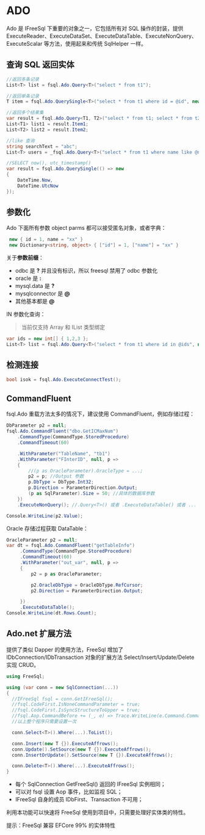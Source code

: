 # ADO

Ado 是 IFreeSql 下重要的对象之一，它包括所有对 SQL 操作的封装，提供 ExecuteReader、ExecuteDataSet、ExecuteDataTable、ExecuteNonQuery、ExecuteScalar 等方法，使用起来和传统 SqlHelper 一样。

## 查询 SQL 返回实体

```csharp
//返回多条记录
List<T> list = fsql.Ado.Query<T>("select * from t1");

//返回单条记录
T item = fsql.Ado.QuerySingle<T>("select * from t1 where id = @id", new { id = 1 });

//返回多个结果集
var result = fsql.Ado.Query<T1, T2>("select * from t1; select * from t2");
List<T1> list1 = result.Item1;
List<T2> list2 = result.Item2;

//like 查询
string searchText = "abc";
List<T> users = _fsql.Ado.Query<T>("select * from t1 where name like @name", new { name = "%" + searchText + "%" });

//SELECT now(), utc_timestamp()
var result = fsql.Ado.QuerySingle(() => new
{
    DateTime.Now,
    DateTime.UtcNow
});
```

## 参数化

Ado 下面所有参数 object parms 都可以接受匿名对象，或者字典：

```csharp
 new { id = 1, name = "xx" }
 new Dictionary<string, object> { ["id"] = 1, ["name"] = "xx" }
```

关于**参数前缀**：

- odbc 是 **?** 并且没有标识，所以 freesql 禁用了 odbc 参数化
- oracle 是 **:**
- mysql.data 是 **?**
- mysqlconnector 是 **@**
- 其他基本都是 **@**

IN 参数化查询：

> 当前仅支持 Array 和 IList 类型绑定

```csharp
var ids = new int[] { 1,2,3 };
List<T> list = fsql.Ado.Query<T>("select * from t1 where id in @ids", new { ids = ids });
```

## 检测连接

```csharp
bool isok = fsql.Ado.ExecuteConnectTest();
```

## CommandFluent

fsql.Ado 重载方法太多的情况下，建议使用 CommandFluent，例如存储过程：

```csharp
DbParameter p2 = null;
fsql.Ado.CommandFluent("dbo.GetICMaxNum")
    .CommandType(CommandType.StoredProcedure)
    .CommandTimeout(60)

    .WithParameter("TableName", "tb1")
    .WithParameter("FInterID", null, p =>
    {
        //(p as OracleParameter).OracleType = ...;
        p2 = p; //Output 参数
        p.DbType = DbType.Int32;
        p.Direction = ParameterDirection.Output;
        (p as SqlParameter).Size = 50; //具体的数据库参数
    })
    .ExecuteNonQuery(); //.Query<T>() 或者 .ExecuteDataTable() 或者 ...

Console.WriteLine(p2.Value);
```

Oracle 存储过程获取 DataTable：

```csharp
OracleParameter p2 = null;
var dt = fsql.Ado.CommandFluent("getTableInfo")
     .CommandType(CommandType.StoredProcedure)
     .CommandTimeout(60)
     .WithParameter("out_var", null, p =>
     {
         p2 = p as OracleParameter;

         p2.OracleDbType = OracleDbType.RefCursor;
         p2.Direction = ParameterDirection.Output;

     })
     .ExecuteDataTable();
Console.WriteLine(dt.Rows.Count);
```

## Ado.net 扩展方法

提供了类似 Dapper 的使用方法，FreeSql 增加了 IDbConnection/IDbTransaction 对象的扩展方法 Select/Insert/Update/Delete 实现 CRUD。

```csharp
using FreeSql;

using (var conn = new SqlConnection(...))
{
  //IFreeSql fsql = conn.GetIFreeSql();
  //fsql.CodeFirst.IsNoneCommandParameter = true;
  //fsql.CodeFirst.IsSyncStructureToUpper = true;
  //fsql.Aop.CommandBefore += (_, e) => Trace.WriteLine(e.Command.CommandText);
  //以上整个程序只需要设置一次

  conn.Select<T>().Where(...).ToList();

  conn.Insert(new T {}).ExecuteAffrows();
  conn.Update().SetSource(new T {}).ExecuteAffrows();
  conn.InsertOrUpdate().SetSource(new T {}).ExecuteAffrows();

  conn.Delete<T>().Where(...).ExecuteAffrows();
}
```

- 每个 SqlConnection GetFreeSql() 返回的 IFreeSql 实例相同；
- 可以对 fsql 设置 Aop 事件，比如监视 SQL；
- IFreeSql 自身的成员 IDbFirst、Transaction 不可用；

利用本功能可以快速将 FreeSql 使用到项目中，只需要处理好实体类的特性。

提示：FreeSql 兼容 EFCore 99% 的实体特性
